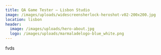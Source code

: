 ```yaml
---
title: QA Game Tester – Lisbon Studio
image: /images/uploads/widescreensherlock-heroshot-v02-200x200.jpg
location: lisbon
header:
  image: /images/uploads/hero-about.jpg
  logo: /images/uploads/marmaladelogo-blue_white.png
---
```

fvds
